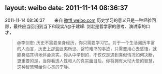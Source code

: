 layout: weibo
date: 2011-11-14 08:36:37
---
2011-11-14 08:36:37  &nbsp;&nbsp;&nbsp;&nbsp;&nbsp;&nbsp; 来自 <a href="http://weibo.com/" rel="nofollow">微博 weibo.com</a>
历史学习的意义只是一种经验回顾，最终应当回归到当下和现实//@于建嵘: 剑宏是哲学家的思考、演讲家的口才，
>  @李剑宏: 历史不需要亲身经历，你只需要学习它。对于一个生活阅历丰富的人而言，历史上那些匪夷所思、罄竹难书的事迹，只需要用心去感悟，就能身临其境地体会真实。你从中学到的，不仅仅是遇到类似情况如何决断，更重要的是，当你看透人性和人的真实面目后，你将拥有大彻大悟的智慧，这种智慧带给你心灵的宁静。 ​​​
